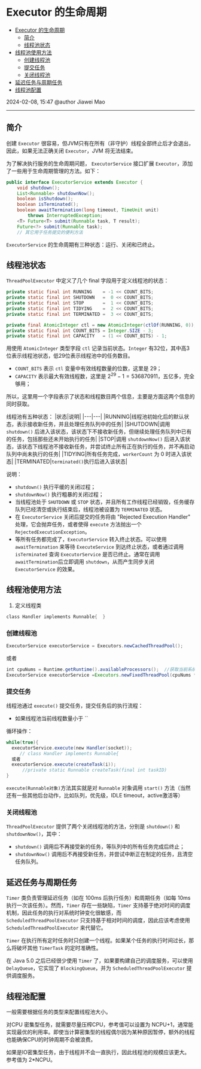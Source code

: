 # Executor 的生命周期

- [Executor 的生命周期](#executor-的生命周期)
  - [简介](#简介)
  - [线程池状态](#线程池状态)
- [线程池使用方法](#线程池使用方法)
  - [创建线程池](#创建线程池)
  - [提交任务](#提交任务)
  - [关闭线程池](#关闭线程池)
- [延迟任务与周期任务](#延迟任务与周期任务)
- [线程池配置](#线程池配置)

2024-02-08, 15:47
@author Jiawei Mao
***

## 简介

创建 `Executor` 很容易，但JVM只有在所有（非守护）线程全部终止后才会退出，因此，如果无法正确关闭 `Executor`，JVM 将无法结束。

为了解决执行服务的生命周期问题， `ExecutorService` 接口扩展 `Executor`，添加了一些用于生命周期管理的方法。如下：

```java
public interface ExecutorService extends Executor {
    void shutdown();
    List<Runnable> shutdownNow();
    boolean isShutdown();
    boolean isTerminated();
    boolean awaitTermination(long timeout, TimeUnit unit)
        throws InterruptedException;
    <T> Future<T> submit(Runnable task, T result);
    Future<?> submit(Runnable task);
    // 其它用于任务提交的便利方法
```

`ExecutorService` 的生命周期有三种状态：运行、关闭和已终止。

## 线程池状态

`ThreadPoolExecutor` 中定义了几个 final 字段用于定义线程池的状态：
```java
private static final int RUNNING    = -1 << COUNT_BITS;
private static final int SHUTDOWN   =  0 << COUNT_BITS;
private static final int STOP       =  1 << COUNT_BITS;
private static final int TIDYING    =  2 << COUNT_BITS;
private static final int TERMINATED =  3 << COUNT_BITS;

private final AtomicInteger ctl = new AtomicInteger(ctlOf(RUNNING, 0));
private static final int COUNT_BITS = Integer.SIZE - 3;
private static final int CAPACITY   = (1 << COUNT_BITS) - 1;
```
用使用 `AtomicInteger` 类型字段 `ctl` 记录当前状态。`Integer` 有32位，其中高3位表示线程池状态，低29位表示线程池中的任务数目。
- `COUNT_BITS` 表示 `ctl` 变量中有效线程数量的位数，这里是 29；
- `CAPACITY` 表示最大有效线程数，这里是 $2^{29}-1=536870911$，五亿多，完全够用；

所以，这里用一个字段表示了状态和线程数目两个信息，主要是方面这两个信息的同时获取。

线程池有五种状态：
|状态|说明|
|---|---|
|RUNNING|线程池初始化后的默认状态，表示接收新任务，并且处理任务队列中的任务|
|SHUTDOWN|调用 `shutdown()` 后进入该状态，该状态下不接收新任务，但继续处理任务队列中已有的任务，包括那些还未开始执行的任务|
|STOP|调用 `shutdownNow()` 后进入该状态，该状态下线程池不接收新任务，并尝试终止所有正在执行的任务，并不再启动队列中尚未执行的任务|
|TIDYING|所有任务完成，`workerCount` 为 0 时进入该状态|
|TERMINATED|`terminated()`执行后进入该状态|

说明：
- `shutdown()` 执行平缓的关闭过程；
- `shutdownNow()` 执行粗暴的关闭过程；
- 当线程池处于 `SHUTDOWN` 或 `STOP` 状态，并且所有工作线程已经销毁，任务缓存队列已经清空或执行结束后，线程池被设置为 `TERMINATED` 状态。
- 在 `ExecutorService` 关闭后提交的任务将由 "Rejected Execution Handler" 处理，它会抛弃任务，或者使得 `execute` 方法抛出一个 `RejectedExecutionException`。
- 等所有任务都完成了，`ExecutorService` 转入终止状态。可以使用 `awaitTermination` 来等待 `ExecuteService` 到达终止状态，或者通过调用 `isTerminated` 查询 `ExecutorService` 是否已终止。通常在调用 `awaitTermination`后立即调用 `shutdown`，从而产生同步关闭 `ExecutorService` 的效果。


## 线程池使用方法


1. 定义线程类
```java
class Handler implements Runnable{  }
```

### 创建线程池

```java
ExecutorService executorService = Executors.newCachedThreadPool();  
```

或者
```java
int cpuNums = Runtime.getRuntime().availableProcessors();  //获取当前系统的CPU 数目  
ExecutorService executorService =Executors.newFixedThreadPool(cpuNums * POOL_SIZE); //ExecutorService通常根据系统资源情况灵活定义线程池大小  
```

### 提交任务
线程池通过 `execute()` 提交任务，提交任务后的执行流程：
- 如果线程池当前线程数量小于  ``

循环操作：
```java
while(true){  
  executorService.execute(new Handler(socket));   
     // class Handler implements Runnable{  
  或者  
  executorService.execute(createTask(i));  
      //private static Runnable createTask(final int taskID)  
}  
```
`execute(Runnable对象)`方法其实就是对 `Runnable` 对象调用 `start()` 方法（当然还有一些其他后台动作，比如队列，优先级，IDLE timeout，active激活等）

### 关闭线程池
`ThreadPoolExecutor` 提供了两个关闭线程池的方法，分别是 `shutdown()` 和 `shutdownNow()`，其中：
- `shutdown()` 调用后不再接受新的任务，等队列中的所有任务完成后终止；
- `shutdownNow()` 调用后不再接受新任务，并尝试中断正在制定的任务，且清空任务队列。


## 延迟任务与周期任务
`Timer` 类负责管理延迟任务（如在 100ms 后执行任务）和周期任务（如每 10ms 执行一次该任务）。然而，`Timer` 存在一些缺陷，`Timer` 支持基于绝对时间的调度机制，因此任务的执行对系统时钟变化很敏感，而 `ScheduledThreadPoolExecutor` 只支持基于相对时间的调度，因此应该考虑使用 `ScheduledThreadPoolExecutor` 来代替它。

`Timer` 在执行所有定时任务时只创建一个线程。如果某个任务的执行时间过长，那么将破坏其他 `TimerTask` 的定时准确性。

在 Java 5.0 之后已经很少使用 `Timer` 了，如果要构建自己的调度服务，可以使用 `DelayQueue`，它实现了 `BlockingQueue`，并为 `ScheduledThreadPoolExecutor` 提供调度服务。

## 线程池配置

一般需要根据任务的类型来配置线程池大小。

对CPU 密集型任务，就需要尽量压榨CPU，参考值可以设置为 NCPU+1，通常能实现最优的利用率。即使当计算密集型的线程偶尔因为某种原因暂停，额外的线程也能确保CPU的时钟周期不会被浪费。

如果是IO密集型任务，由于线程并不会一直执行，因此线程池的规模应该更大。参考值为 2*NCPU。
